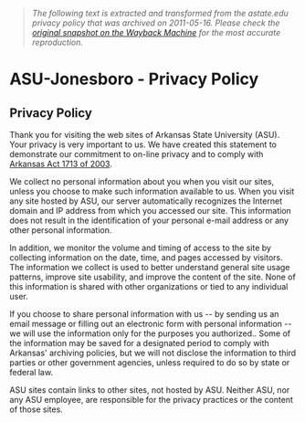 > *The following text is extracted and transformed from the astate.edu privacy policy that was archived on 2011-05-16. Please check the [original snapshot on the Wayback Machine](https://web.archive.org/web/20110516064622id_/http%3A//www.astate.edu/info/general/privacy-policy.dot) for the most accurate reproduction.*

# ASU-Jonesboro - Privacy Policy

## Privacy Policy

Thank you for visiting the web sites of Arkansas State University (ASU). Your privacy is very important to us. We have created this statement to demonstrate our commitment to on-line privacy and to comply with [Arkansas Act 1713 of 2003](http://www.arkleg.state.ar.us/assembly/2003/R/Acts/Act1713.pdf).

We collect no personal information about you when you visit our sites, unless you choose to make such information available to us. When you visit any site hosted by ASU, our server automatically recognizes the Internet domain and IP address from which you accessed our site. This information does not result in the identification of your personal e-mail address or any other personal information.

In addition, we monitor the volume and timing of access to the site by collecting information on the date, time, and pages accessed by visitors. The information we collect is used to better understand general site usage patterns, improve site usability, and improve the content of the site. None of this information is shared with other organizations or tied to any individual user.

If you choose to share personal information with us -- by sending us an email message or filling out an electronic form with personal information -- we will use the information only for the purposes you authorized.. Some of the information may be saved for a designated period to comply with Arkansas' archiving policies, but we will not disclose the information to third parties or other government agencies, unless required to do so by state or federal law.

ASU sites contain links to other sites, not hosted by ASU. Neither ASU, nor any ASU employee, are responsible for the privacy practices or the content of those sites.
